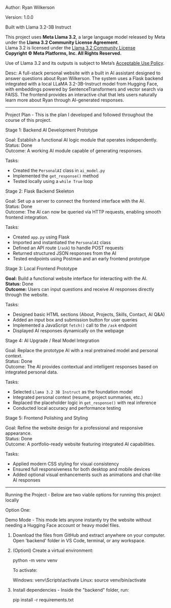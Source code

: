 Author: Ryan Wilkerson

Version: 1.0.0

Built with Llama 3.2-3B Instruct

This project uses **Meta Llama 3.2**, a large language model released by Meta under the **Llama 3.2 Community License Agreement**.  
Llama 3.2 is licensed under the [Llama 3.2 Community License](https://www.llama.com/llama3_2/license)  
**Copyright © Meta Platforms, Inc. All Rights Reserved.**

Use of Llama 3.2 and its outputs is subject to Meta’s [Acceptable Use Policy](https://www.llama.com/llama3_2/use-policy).

Desc: A full-stack personal website with a built in AI assistant designed to answer questions about
Ryan Wilkerson. The system uses a Flask backend integrated with a local LLaMA 3.2-3B-Instruct model from Hugging Face,
with embeddings powered by SentenceTransformers and vector search via FAISS.
The frontend provides an interactive chat that lets users naturally learn more about Ryan through AI-generated responses.

---

Project Plan - This is the plan I developed and followed throughout the course of this project.

Stage 1: Backend AI Development Prototype

Goal: Establish a functional AI logic module that operates independently.  
Status: Done  
Outcome: A working AI module capable of generating responses.

Tasks:
- Created the `PersonalAI` class in `ai_model.py`
- Implemented the `get_response()` method
- Tested locally using a `while True` loop


Stage 2: Flask Backend Skeleton

Goal: Set up a server to connect the frontend interface with the AI.  
Status: Done  
Outcome: The AI can now be queried via HTTP requests, enabling smooth frontend integration.

Tasks:
- Created `app.py` using Flask
- Imported and instantiated the `PersonalAI` class
- Defined an API route (`/ask`) to handle POST requests
- Returned structured JSON responses from the AI
- Tested endpoints using Postman and an early frontend prototype


Stage 3: Local Frontend Prototype

**Goal:** Build a functional website interface for interacting with the AI.  
**Status:** Done  
**Outcome:** Users can input questions and receive AI responses directly through the website.

Tasks:
- Designed basic HTML sections (About, Projects, Skills, Contact, AI Q&A)
- Added an input box and submission button for user queries
- Implemented a JavaScript `fetch()` call to the `/ask` endpoint
- Displayed AI responses dynamically on the webpage


Stage 4: AI Upgrade / Real Model Integration

Goal: Replace the prototype AI with a real pretrained model and personal context.  
Status: Done  
Outcome: The AI provides contextual and intelligent responses based on integrated personal data.

Tasks:
- Selected `Llama 3.2 3B Instruct` as the foundation model
- Integrated personal context (resume, project summaries, etc.)
- Replaced the placeholder logic in `get_response()` with real inference
- Conducted local accuracy and performance testing


Stage 5: Frontend Polishing and Styling

Goal: Refine the website design for a professional and responsive appearance.  
Status: Done  
Outcome: A portfolio-ready website featuring integrated AI capabilities.

Tasks:
- Applied modern CSS styling for visual consistency
- Ensured full responsiveness for both desktop and mobile devices
- Added optional visual enhancements such as animations and chat-like AI responses

---

Running the Project - Below are two viable options for running this project locally

Option One: 

Demo Mode - This mode lets anyone instantly try the website without needing a Hugging Face account or heavy model files.

1. Download the files from GitHub and extract anywhere on your computer. Open 'backend' folder in VS Code, terminal, or any workspace.

2. (Optionl) Create a virtual environment:

     python -m venv venv

   To activate:

     Windows:
       venv\Scripts\activate
     Linux:
       source venv/bin/activate

3. Install dependencies - Inside the "backend" folder, run:

     pip install -r requirements.txt
